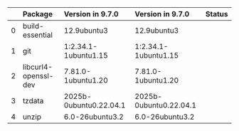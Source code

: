 <!-- markdown-link-check-disable -->

|    | Package              | Version in 9.7.0       | Version in 9.7.0       | Status   |
|---:|:---------------------|:-----------------------|:-----------------------|:---------|
|  0 | build-essential      | 12.9ubuntu3            | 12.9ubuntu3            |          |
|  1 | git                  | 1:2.34.1-1ubuntu1.15   | 1:2.34.1-1ubuntu1.15   |          |
|  2 | libcurl4-openssl-dev | 7.81.0-1ubuntu1.20     | 7.81.0-1ubuntu1.20     |          |
|  3 | tzdata               | 2025b-0ubuntu0.22.04.1 | 2025b-0ubuntu0.22.04.1 |          |
|  4 | unzip                | 6.0-26ubuntu3.2        | 6.0-26ubuntu3.2        |          |